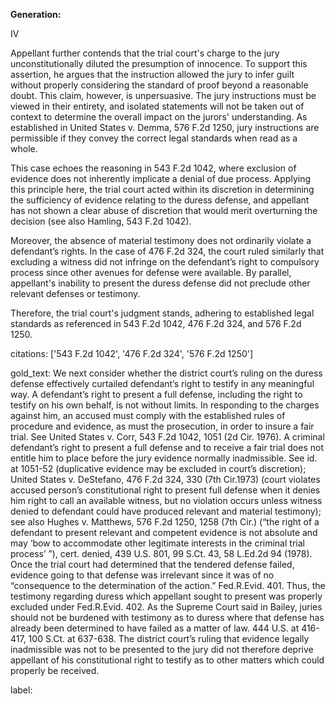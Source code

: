 **Generation:**

IV

Appellant further contends that the trial court's charge to the jury unconstitutionally diluted the presumption of innocence. To support this assertion, he argues that the instruction allowed the jury to infer guilt without properly considering the standard of proof beyond a reasonable doubt. This claim, however, is unpersuasive. The jury instructions must be viewed in their entirety, and isolated statements will not be taken out of context to determine the overall impact on the jurors' understanding. As established in United States v. Demma, 576 F.2d 1250, jury instructions are permissible if they convey the correct legal standards when read as a whole.

This case echoes the reasoning in 543 F.2d 1042, where exclusion of evidence does not inherently implicate a denial of due process. Applying this principle here, the trial court acted within its discretion in determining the sufficiency of evidence relating to the duress defense, and appellant has not shown a clear abuse of discretion that would merit overturning the decision (see also Hamling, 543 F.2d 1042).

Moreover, the absence of material testimony does not ordinarily violate a defendant’s rights. In the case of 476 F.2d 324, the court ruled similarly that excluding a witness did not infringe on the defendant’s right to compulsory process since other avenues for defense were available. By parallel, appellant's inability to present the duress defense did not preclude other relevant defenses or testimony.

Therefore, the trial court's judgment stands, adhering to established legal standards as referenced in 543 F.2d 1042, 476 F.2d 324, and 576 F.2d 1250.

citations: ['543 F.2d 1042', '476 F.2d 324', '576 F.2d 1250']

gold_text: We next consider whether the district court’s ruling on the duress defense effectively curtailed defendant’s right to testify in any meaningful way. A defendant’s right to present a full defense, including the right to testify on his own behalf, is not without limits. In responding to the charges against him, an accused must comply with the established rules of procedure and evidence, as must the prosecution, in order to insure a fair trial. See United States v. Corr, 543 F.2d 1042, 1051 (2d Cir. 1976). A criminal defendant’s right to present a full defense and to receive a fair trial does not entitle him to place before the jury evidence normally inadmissible. See id. at 1051-52 (duplicative evidence may be excluded in court’s discretion); United States v. DeStefano, 476 F.2d 324, 330 (7th Cir.1973) (court violates accused person’s constitutional right to present full defense when it denies him right to call an available witness, but no violation occurs unless witness denied to defendant could have produced relevant and material testimony); see also Hughes v. Matthews, 576 F.2d 1250, 1258 (7th Cir.) (“the right of a defendant to present relevant and competent evidence is not absolute and may ‘bow to accommodate other legitimate interests in the criminal trial process’ ”), cert. denied, 439 U.S. 801, 99 S.Ct. 43, 58 L.Ed.2d 94 (1978). Once the trial court had determined that the tendered defense failed, evidence going to that defense was irrelevant since it was of no “consequence to the determination of the action.” Fed.R.Evid. 401. Thus, the testimony regarding duress which appellant sought to present was properly excluded under Fed.R.Evid. 402. As the Supreme Court said in Bailey, juries should not be burdened with testimony as to duress where that defense has already been determined to have failed as a matter of law. 444 U.S. at 416-417, 100 S.Ct. at 637-638. The district court’s ruling that evidence legally inadmissible was not to be presented to the jury did not therefore deprive appellant of his constitutional right to testify as to other matters which could properly be received.

label: 